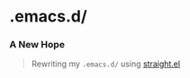 # .emacs.d/
### A New Hope

> Rewriting my `.emacs.d/` using [straight.el](https://github.com/raxod502/straight.el)
